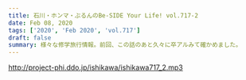 ```yaml
---
title: 石川・ホンマ・ぶるんのBe-SIDE Your Life! vol.717-2
date: Feb 08, 2020
tags: ['2020', 'Feb 2020', 'vol.717']
draft: false
summary: 様々な修学旅行情報。前回、この話のあと久々に卒アルみて確かめました。
---
```


http://project-phi.ddo.jp/ishikawa/ishikawa717_2.mp3
